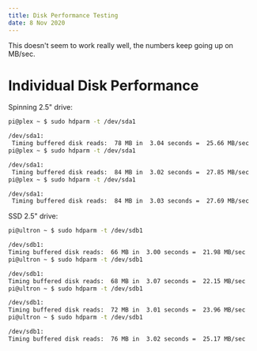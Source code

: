 ```yaml
---
title: Disk Performance Testing
date: 8 Nov 2020
---
```


This doesn't seem to work really well, the numbers keep going up
on MB/sec.

# Individual Disk Performance

Spinning 2.5" drive:

```bash
pi@plex ~ $ sudo hdparm -t /dev/sda1

/dev/sda1:
 Timing buffered disk reads:  78 MB in  3.04 seconds =  25.66 MB/sec
pi@plex ~ $ sudo hdparm -t /dev/sda1

/dev/sda1:
 Timing buffered disk reads:  84 MB in  3.02 seconds =  27.85 MB/sec
pi@plex ~ $ sudo hdparm -t /dev/sda1

/dev/sda1:
 Timing buffered disk reads:  84 MB in  3.03 seconds =  27.69 MB/sec
 ```

 SSD 2.5" drive:

 ```bash
pi@ultron ~ $ sudo hdparm -t /dev/sdb1

/dev/sdb1:
 Timing buffered disk reads:  66 MB in  3.00 seconds =  21.98 MB/sec
pi@ultron ~ $ sudo hdparm -t /dev/sdb1

/dev/sdb1:
 Timing buffered disk reads:  68 MB in  3.07 seconds =  22.15 MB/sec
pi@ultron ~ $ sudo hdparm -t /dev/sdb1

/dev/sdb1:
 Timing buffered disk reads:  72 MB in  3.01 seconds =  23.96 MB/sec
pi@ultron ~ $ sudo hdparm -t /dev/sdb1

/dev/sdb1:
 Timing buffered disk reads:  76 MB in  3.02 seconds =  25.17 MB/sec
 ```

